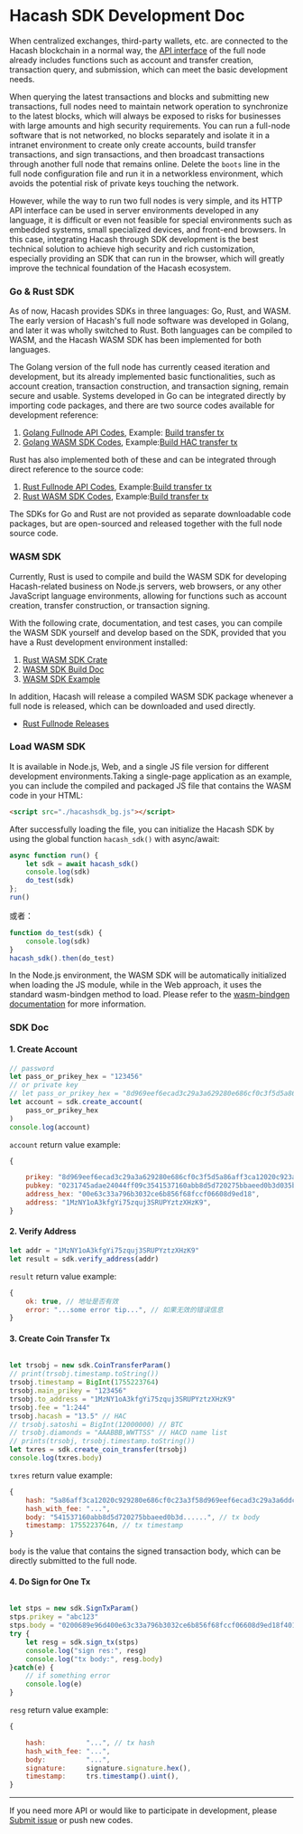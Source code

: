 Hacash SDK Development Doc
===
When centralized exchanges, third-party wallets, etc. are connected to the Hacash blockchain in a normal way, the [API interface](https://github.com/hacash/doc-chinese/blob/main/server/fullnode_api_doc.md) of the full node already includes functions such as account and transfer creation, transaction query, and submission, which can meet the basic development needs.

When querying the latest transactions and blocks and submitting new transactions, full nodes need to maintain network operation to synchronize to the latest blocks, which will always be exposed to risks for businesses with large amounts and high security requirements. You can run a full-node software that is not networked, no blocks separately and isolate it in a intranet environment to create only create accounts, build transfer transactions, and sign transactions, and then broadcast transactions through another full node that remains online. Delete the `boots` line in the full node configuration file and run it in a networkless environment, which avoids the potential risk of private keys touching the network.

However, while the way to run two full nodes is very simple, and its HTTP API interface can be used in server environments developed in any language, it is difficult or even not feasible for special environments such as embedded systems, small specialized devices, and front-end browsers. In this case, integrating Hacash through SDK development is the best technical solution to achieve high security and rich customization, especially providing an SDK that can run in the browser, which will greatly improve the technical foundation of the Hacash ecosystem.

### Go & Rust SDK

As of now, Hacash provides SDKs in three languages: Go, Rust, and WASM. The early version of Hacash's full node software was developed in Golang, and later it was wholly switched to Rust. Both languages can be compiled to WASM, and the Hacash WASM SDK has been implemented for both languages. 

The Golang version of the full node has currently ceased iteration and development, but its already implemented basic functionalities, such as account creation, transaction construction, and transaction signing, remain secure and usable. Systems developed in Go can be integrated directly by importing code packages, and there are two source codes available for development reference:

1. [Golang Fullnode API Codes](https://github.com/hacash/service/blob/master/rpc), Example: [Build transfer tx](https://github.com/hacash/service/blob/master/rpc/createTransferTx.go)
2. [Golang WASM SDK Codes](https://github.com/hacash/jssdk/blob/main/wasmsdk/hac_transfer.go), Example:[Build HAC transfer tx](https://github.com/hacash/jssdk/blob/main/wasmsdk/hac_transfer.go)

Rust has also implemented both of these and can be integrated through direct reference to the source code:

1. [Rust Fullnode API Codes](https://github.com/hacash/fullnode/tree/main/server/src/api), Example:[Build transfer tx](https://github.com/hacash/fullnode/blob/main/server/src/api/create_transfer.rs)
2. [Rust WASM SDK Codes](https://github.com/hacash/fullnode/tree/main/sdk/src), Example:[Build transfer tx](https://github.com/hacash/fullnode/blob/main/sdk/src/coin.rs)

The SDKs for Go and Rust are not provided as separate downloadable code packages, but are open-sourced and released together with the full node source code. 

### WASM SDK 

Currently, Rust is used to compile and build the WASM SDK for developing Hacash-related business on Node.js servers, web browsers, or any other JavaScript language environments, allowing for functions such as account creation, transfer construction, or transaction signing. 

With the following crate, documentation, and test cases, you can compile the WASM SDK yourself and develop based on the SDK, provided that you have a Rust development environment installed:

1. [Rust WASM SDK Crate](https://github.com/hacash/fullnode/tree/main/sdk)
2. [WASM SDK Build Doc](https://github.com/hacash/fullnode/tree/main/sdk/README.md)
3. [WASM SDK Example](https://github.com/hacash/fullnode/tree/main/sdk/tests/test.html)

In addition, Hacash will release a compiled WASM SDK package whenever a full node is released, which can be downloaded and used directly.

- [Rust Fullnode Releases](https://github.com/hacash/fullnode/releases)

### Load WASM SDK

It is available in Node.js, Web, and a single JS file version for different development environments.Taking a single-page application as an example, you can include the compiled and packaged JS file that contains the WASM code in your HTML:

```html
<script src="./hacashsdk_bg.js"></script>
```

After successfully loading the file, you can initialize the Hacash SDK by using the global function `hacash_sdk()` with async/await:

```js
async function run() {
    let sdk = await hacash_sdk()
    console.log(sdk)
    do_test(sdk)
};
run()
```

或者：

```js
function do_test(sdk) {
    console.log(sdk)
}
hacash_sdk().then(do_test)
```

In the Node.js environment, the WASM SDK will be automatically initialized when loading the JS module, while in the Web approach, it uses the standard wasm-bindgen method to load. Please refer to the [wasm-bindgen documentation](https://wasm.rust-lang.net.cn/docs/wasm-bindgen/) for more information.

### SDK Doc

#### 1. Create Account

```js
// password
let pass_or_prikey_hex = "123456"
// or private key
// let pass_or_prikey_hex = "8d969eef6ecad3c29a3a629280e686cf0c3f5d5a86aff3ca12020c923adc6c92"
let account = sdk.create_account(
    pass_or_prikey_hex
)
console.log(account)
```

`account` return value example:

```js
{

    prikey: "8d969eef6ecad3c29a3a629280e686cf0c3f5d5a86aff3ca12020c923adc6c92",
    pubkey: "0231745adae24044ff09c3541537160abb8d5d720275bbaeed0b3d035b1e8b263c",
    address_hex: "00e63c33a796b3032ce6b856f68fccf06608d9ed18",
    address: "1MzNY1oA3kfgYi75zquj3SRUPYztzXHzK9",
}
```

#### 2. Verify Address

```js
let addr = "1MzNY1oA3kfgYi75zquj3SRUPYztzXHzK9"
let result = sdk.verify_address(addr)
```

`result` return value example:

```js
{
    ok: true, // 地址是否有效
    error: "...some error tip...", // 如果无效的错误信息
}
```

#### 3. Create Coin Transfer Tx

```js

let trsobj = new sdk.CoinTransferParam()
// print(trsobj.timestamp.toString())
trsobj.timestamp = BigInt(1755223764)
trsobj.main_prikey = "123456"
trsobj.to_address = "1MzNY1oA3kfgYi75zquj3SRUPYztzXHzK9"
trsobj.fee = "1:244"
trsobj.hacash = "13.5" // HAC
// trsobj.satoshi = BigInt(12000000) // BTC
// trsobj.diamonds = "AAABBB,WWTTSS" // HACD name list
// prints(trsobj, trsobj.timestamp.toString())
let txres = sdk.create_coin_transfer(trsobj)
console.log(txres.body)

```

`txres` return value example:

```js
{
    hash: "5a86aff3ca12020c929280e686cf0c23a3f58d969eef6ecad3c29a3a6ddc6c92", // tx hash
    hash_with_fee: "...",
    body: "541537160abb8d5d720275bbaeed0b3d......", // tx body
    timestamp: 1755223764n, // tx timestamp
}
```

`body` is the value that contains the signed transaction body, which can be directly submitted to the full node.


#### 4. Do Sign for One Tx

```js

let stps = new sdk.SignTxParam()
stps.prikey = "abc123"
stps.body = "0200689e96d400e63c33a796b3032ce6b856f68fccf06608d9ed18f401010002000100e63c33a796b3032ce6b856f68fccf06608d9ed18f8010c000a00e63c33a796b3032ce6b856f68fccf06608d9ed180000000000b71b0000010231745adae24044ff09c3541537160abb8d5d720275bbaeed0b3d035b1e8b263c9b607f2bd9e1031536c13741facb78585755c116aa7d10628ebc2adbb4be96493bc1bb8ac6c3e78dee6717b9c4a27280b698efc91097d5900418a59c9d8e7ac30000" // tx body
try {
    let resg = sdk.sign_tx(stps)
    console.log("sign res:", resg)
    console.log("tx body:", resg.body)
}catch(e) {
    // if something error
    console.log(e)
}
```

`resg` return value example:

```js
{

    hash:          "...", // tx hash
    hash_with_fee: "...",
    body:          "...", 
    signature:     signature.signature.hex(),
    timestamp:     trs.timestamp().uint(),
}
```

---

If you need more API or would like to participate in development, please [Submit issue](https://github.com/hacash/fullnode/issues) or push new codes.


